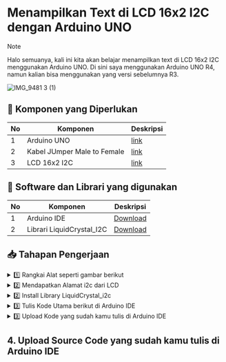 # Menampilkan Text di LCD 16x2 I2C dengan Arduino UNO
> [!NOTE]
> Halo semuanya, kali ini kita akan belajar menampilkan text di LCD 16x2 I2C menggunakan Arduino UNO. Di sini saya menggunakan Arduino UNO R4, namun kalian bisa menggunakan yang versi sebelumnya R3. 

![IMG_9481 3 (1)](https://github.com/altopacademy/Menampilkan-Text-di-LCD-16x2-I2C-dengan-Arduino-UNO/assets/48623013/1a4dbe98-996e-408d-8b85-d5447d4f5b11)

## 📃 Komponen yang Diperlukan
|No | Komponen | Deskripsi |
| --- | --- | --- |
| 1 | Arduino UNO | [link](https://shope.ee/2LA9ZZRSl4?share_channel_code=2) |
| 2 | Kabel JUmper Male to Female | [link](https://shope.ee/5V7BLyRKg1?share_channel_code=2) |
| 3 | LCD 16x2 I2C | [link](https://shope.ee/20XJBdpQrD?share_channel_code=2)

## 📃 Software dan Librari yang digunakan
|No | Komponen | Deskripsi |
| --- | --- | --- |
| 1 | Arduino IDE | [Download](https://www.arduino.cc/en/software) |
| 2 | Librari LiquidCrystal_I2C | [Download](https://downloads.arduino.cc/libraries/github.com/marcoschwartz/LiquidCrystal_I2C-1.1.2.zip?_gl=1*hwesa7*_ga*MjkyMTI4NTA4LjE2OTc5NDMyNjE.*_ga_NEXN8H46L5*MTcwODMxMjkyNy40NS4xLjE3MDgzMTMwNjguMC4wLjA.*_fplc*b3N1eGVMdnRIQSUyQlREUjV1YjVpQ1A5VXZsU3YweE1aWmlyU2h0MjhFOUNLZW9xaW01MkdHcVdpNGVOdVhWaGhPNnRFJTJCSlZKWHFwSzFMcjRzJTJGZ0FvZnNqNmVlWnlIQXpjSngxZGd0MUlnMXNWdzB6MndjcXRDUlBpWGhrWVZBJTNEJTNE) |

## 📥 Tahapan Pengerjaan


<details>
<summary>1️⃣ Rangkai Alat seperti gambar berikut</summary>



![Fantastic Jarv-Vihelmo (1)](https://github.com/altopacademy/Menampilkan-Text-di-LCD-16x2-I2C-dengan-Arduino-UNO/assets/48623013/f5e8e3f7-fded-4d0d-9084-83b9bb0939e9)
</details>

<details>
<summary>2️⃣ Mendapatkan Alamat i2c dari LCD</summary>

### Jalankan Kode berikut di Arduino IDE setelah merangkai alat

  ```C++
#include <Wire.h>
 
void setup() {
  Wire.begin();
  Serial.begin(115200);
  Serial.println("\nI2C Scanner");
}
 
void loop() {
  byte error, address;
  int nDevices;
  Serial.println("Scanning...");
  nDevices = 0;
  for(address = 1; address < 127; address++ ) {
    Wire.beginTransmission(address);
    error = Wire.endTransmission();
    if (error == 0) {
      Serial.print("I2C device found at address 0x");
      if (address<16) {
        Serial.print("0");
      }
      Serial.println(address,HEX);
      nDevices++;
    }
    else if (error==4) {
      Serial.print("Unknow error at address 0x");
      if (address<16) {
        Serial.print("0");
      }
      Serial.println(address,HEX);
    }    
  }
  if (nDevices == 0) {
    Serial.println("No I2C devices found\n");
  }
  else {
    Serial.println("done\n");
  }
  delay(5000);          
}
```
### Setelah berhasil upload, buka serial monitor untuk melihat hasil nya. 0x27 adakah alamat i2c nya. Copy dan paste alamat tersebut nanti di Kode Program Utama
![Screenshot 2024-02-19 at 12 25 22](https://github.com/altopacademy/Menampilkan-Text-di-LCD-16x2-I2C-dengan-Arduino-UNO/assets/48623013/bce8a980-e0d6-47a5-9916-db648087d6cc)

</details>


<details>
<summary>2️⃣ Install Library LiquidCrystal_i2c </summary>



  - Download Librari LiquidCrystal di atas
  - Masuk ke software Arduino IDE, pilih Sketch > Include Library > add .ZIP Library
  - 
![Screenshot 2024-02-19 at 11 28 19](https://github.com/altopacademy/Menampilkan-Text-di-LCD-16x2-I2C-dengan-Arduino-UNO/assets/48623013/8441bcdf-02bc-484c-887a-0226a1717a41)
  - Pilih File zip yang sudah kamu download di langkah 1
  - Klik Open dan jika berhasil akan muncul tulisan " Library installed "
</details>

<details>
<summary>3️⃣ Tulis Kode Utama berikut di Arduino IDE</summary>

  ```C++
#include <LiquidCrystal_I2C.h>
LiquidCrystal_I2C lcd(0x27, 16, 2);  

void setup(){
  lcd.init();                    
  lcd.backlight();
}

void loop(){
  lcd.setCursor(0, 0);
  lcd.print("Selamat pagii");
  delay(1000);
  lcd.clear();
  lcd.setCursor(1,1);
  lcd.print("Semangat senin !!");
  delay(1000);
  lcd.clear(); 
}
```

</details>

<details>
<summary>3️⃣ Upload Kode yang sudah kamu tulis di Arduino IDE</summary>

</details>


## 


## 4. Upload Source Code yang sudah kamu tulis di Arduino IDE


